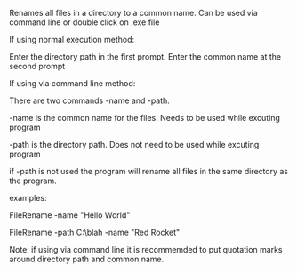 Renames all files in a directory to a common name. Can be used via command line or double click on .exe file

If using normal execution method:

Enter the directory path in the first prompt. Enter the common name at the second prompt

If using via command line method:

There are two commands -name and -path.

-name is the common name for the files. Needs to be used while excuting program

-path is the directory path. Does not need to be used while excuting program

if -path is not used the program will rename all files in the same directory as the program.

examples:

FileRename -name "Hello World"

FileRename -path C:\blah -name "Red Rocket"

Note: if using via command line it is recommemded to put quotation marks around directory path and common name.
